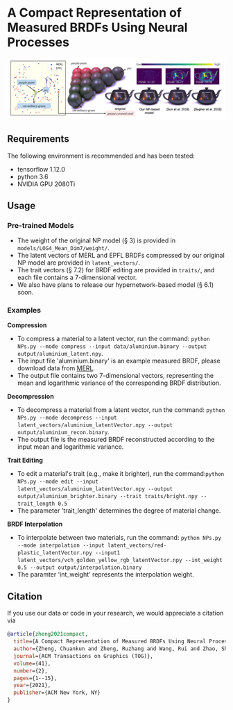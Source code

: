 # A Compact Representation of Measured BRDFs Using Neural Processes
![Image](teaser_nps.png)

## Requirements

The following environment is recommended and has been tested:
- tensorflow 1.12.0
- python 3.6
- NVIDIA GPU 2080Ti

## Usage
### Pre-trained Models
- The weight of the original NP model (&sect; 3) is provided in `models/LOG4_Mean_Dim7/weight/`.
- The latent vectors of MERL and EPFL BRDFs compressed by our original NP model are provided in `latent_vectors/`.
- The trait vectors (&sect; 7.2) for BRDF editing are provided in `traits/`, and each file contains a 7-dimensional vector.
- We also have plans to release our hypernetwork-based model (&sect; 6.1) soon.

### Examples
**Compression**
- To compress a material to a latent vector, run the command: `python NPs.py --mode compress --input data/aluminium.binary --output output/aluminium_latent.npy`.
- The input file 'aluminium.binary' is an example measured BRDF, please download data from [MERL](https://cdfg.csail.mit.edu/wojciech/brdfdatabase).
- The output file contains two 7-dimensional vectors, representing the mean and logarithmic variance of the corresponding BRDF distribution.

**Decompression**
- To decompress a material from a latent vector, run the command: `python NPs.py --mode decompress --input latent_vectors/aluminium_latentVector.npy --output output/aluminium_recon.binary`.
- The output file is the measured BRDF reconstructed according to the input mean and logarithmic variance.

**Trait Editing**
- To edit a material's trait (e.g., make it brighter), run the command:`python NPs.py --mode edit --input latent_vectors/aluminium_latentVector.npy --output output/aluminium_brighter.binary --trait traits/bright.npy --trait_length 0.5`
- The parameter 'trait_length' determines the degree of material change.

**BRDF Interpolation**
- To interpolate between two materials, run the command: `python NPs.py --mode interpolation --input latent_vectors/red-plastic_latentVector.npy --input1 latent_vectors/vch_golden_yellow_rgb_latentVector.npy --int_weight 0.5 --output output/interpolation.binary`
- The paramter 'int_weight' represents the interpolation weight.

## Citation
If you use our data or code in your research, we would appreciate a citation via 

```bibtex
@article{zheng2021compact,
  title={A Compact Representation of Measured BRDFs Using Neural Processes},
  author={Zheng, Chuankun and Zheng, Ruzhang and Wang, Rui and Zhao, Shuang and Bao, Hujun},
  journal={ACM Transactions on Graphics (TOG)},
  volume={41},
  number={2},
  pages={1--15},
  year={2021},
  publisher={ACM New York, NY}
}
```
